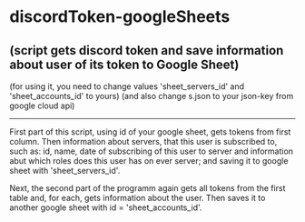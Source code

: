 # discordToken-googleSheets
(script gets discord token and save information about user of its token to Google Sheet)
--------------------------------------------------------------------------------------------
(for using it, you need to change values 'sheet_servers_id' and 'sheet_accounts_id' to yours) 
(and also change s.json to your json-key from google cloud api)


--------------------------------------------------------------------------------------------------------------
    
First part of this script, using id of your google sheet, gets tokens from first column. Then information
about servers, that this user is subscribed to, such as: id, name, date of subscribing of this user to server
and information abut which roles does this user has on ever server; and saving
it to google sheet with 'sheet_servers_id'. 


Next, the second part of the programm again gets all tokens from the first table and, for each, gets 
information about the user. Then saves it to another google sheet with id = 'sheet_accounts_id'.
